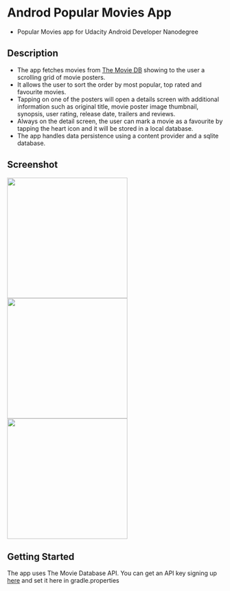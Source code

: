 # Androd Popular Movies App
- Popular Movies app for Udacity Android Developer Nanodegree
## Description
- The app fetches movies from <a href="https://www.themoviedb.org" target="_blank">The Movie DB</a> showing to the user a scrolling grid of movie posters. 
- It allows the user to sort the order by most popular, top rated and favourite movies. 
- Tapping on one of the posters will open a details screen with additional information such as original title, movie poster image thumbnail, synopsis, user rating, release date, trailers and reviews. 
- Always on the detail screen, the user can mark a movie as a favourite by tapping the heart icon and it will be stored in a local database. 
- The app handles data persistence using a content provider and a sqlite database.
## Screenshot
<img src="https://github.com/simoneconigliaro/android_movies/blob/master/Screenshot_1563301244.png" width="280"/> <img src="https://github.com/simoneconigliaro/android_movies/blob/master/Screenshot_1563301376.png" width="280"/> <img src="https://github.com/simoneconigliaro/android_movies/blob/master/Screenshot_1563301425.png" width="280"/>
## Getting Started
The app uses The Movie Database API. You can get an API key signing up <a href="https://www.themoviedb.org/account/signup?language=en-EN" target="_blank">here</a> and set it here in gradle.properties

